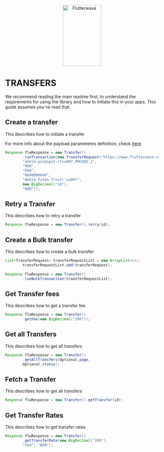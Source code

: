 <p align="center">
    <img title="Flutterwave" height="200" src="https://flutterwave.com/images/logo/full.svg" width="50%"/>
</p>

# TRANSFERS

We recommend reading the main readme first, to understand the requirements for using the library and how to initiate this in your apps. This guide assumes you've read that.


## Create a transfer
This describes how to initiate a transfer

For more info about the payload parameteres definition, check  [here](https://developer.flutterwave.com/reference#create-a-transfer)

```java
Response flwResponse = new Transfer()
        .runTransaction(new TransferRequest("https://www.flutterwave.com/ng/",
        "akhlm-pstmnpyt-rfxx007_PMCKDU_1",
        "NGN",
        "044",
        "0690000040",
        "Akhlm Pstmn Trnsfr xx007",
        new BigDecimal("10"),
        "NGN"));
```

## Retry a Transfer

This describes how to retry a transfer

```java
Response flwResponse = new Transfer().retry(id);
```

## Create a Bulk transfer

This describes how to create a bulk transfer

```java
List<TransferRequest> transferRequestList = new ArrayList<>();
        transferRequestList.add(transferRequest);
        
Response flwResponse = new Transfer()
        .runBulkTransaction(transferRequestList);
```

## Get Transfer fees

This describes how to get a transfer fee

```java
Response flwResponse = new Transfer()
        .getFee(new BigDecimal("200"));
```

## Get all Transfers

This describes how to get all transfers

```java
Response flwResponse = new Transfer()
        .getAllTransfers(Optional.page, 
        Optional.status);
```

## Fetch a Transfer

This describes how to get all transfers

```java
Response flwResponse = new Transfer().getTransfer(id);
```

## Get Transfer Rates

This describes how to get transfer rates

```java
Response flwResponse = new Transfer()
        .getTransferRate(new BigDecimal("200"),
        "USD", "NGN");
```